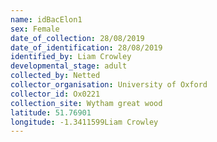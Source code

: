 ```yaml
---
name: idBacElon1
sex: Female
date_of_collection: 28/08/2019
date_of_identification: 28/08/2019
identified_by: Liam Crowley
developmental_stage: adult
collected_by: Netted
collector_organisation: University of Oxford
collector_id: Ox0221
collection_site: Wytham great wood
latitude: 51.76901
longitude: -1.3411599Liam Crowley
---
```

